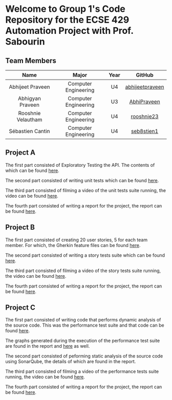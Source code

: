 # Welcome to Group 1's Code Repository for the ECSE 429 Automation Project with Prof. Sabourin

## Team Members 
| Name| Major| Year |GitHub|
| :---: |:---:|:---:| :---:|
|Abhijeet Praveen | Computer Engineering| U4 | [abhijeetpraveen](https://github.com/abhijeetpraveen)|
|Abhigyan Praveen | Computer Engineering| U3|[AbhiPraveen](https://github.com/AbhiPraveen)|
|Rooshnie Velautham | Computer Engineering| U4|[rooshnie23](https://github.com/rooshnie23)|
|Sébastien Cantin    | Computer Engineering | U4 |[seb8stien1](https://github.com/seb8stien1)|

## Project A

The first part consisted of Exploratory Testing the API. The contents of which can be found [here](https://github.com/seb8stien1/ECSE429-A1/tree/main/Exploratory%20Testing).

The second part consisted of writing unit tests which can be found [here](https://github.com/seb8stien1/ECSE429/tree/main/src/test/java/tests/unitTests).

The third part consisted of filming a video of the unit tests suite running, the video can be found [here](https://www.youtube.com/watch?v=Bm5irLbheT8&ab_channel=RooshnieVelautham).

The fourth part consisted of writing a report for the project, the report can be found [here](https://github.com/seb8stien1/ECSE429-A1/blob/main/Project%20A%20Report.pdf).

## Project B

The first part consisted of creating 20 user stories, 5 for each team member. For which, the Gherkin feature files can be found [here](https://github.com/seb8stien1/ECSE429/tree/main/src/test/resources).

The second part consisted of writing a story tests suite which can be found [here](https://github.com/seb8stien1/ECSE429/tree/main/src/test/java/tests/features).

The third part consisted of filming a video of the story tests suite running, the video can be found [here](https://www.youtube.com/watch?v=0Fwq0cPXK_Q).

The fourth part consisted of writing a report for the project, the report can be found [here](https://github.com/seb8stien1/ECSE429/blob/main/Project%20B%20Report.pdf).

## Project C

The first part consisted of writing code that performs dynamic analysis of the source code. This was the performance test suite and that code can be found [here](https://github.com/seb8stien1/ECSE429/tree/main/src/test/java/tests/performance).

The graphs generated during the execution of the performance test suite are found in the report and [here](https://github.com/seb8stien1/ECSE429/tree/main/src/test/java/tests/performance/graphs) as well.

The second part consisted of peforming static analysis of the source code using SonarQube, the details of which are found in the report.

The third part consisted of filming a video of the performance tests suite running, the video can be found [here](https://www.youtube.com/watch?v=_W9NNCbi_TA).

The fourth part consisted of writing a report for the project, the report can be found [here](https://github.com/seb8stien1/ECSE429/blob/main/Project%20C%20Report.pdf).

